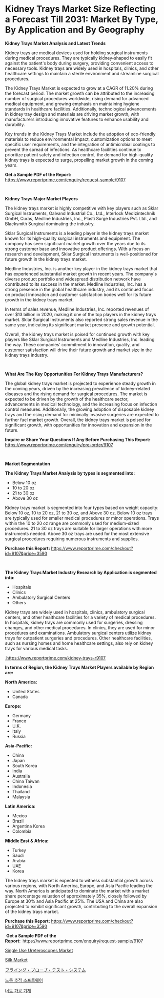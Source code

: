 <p><h1>Kidney Trays Market Size Reflecting a Forecast Till 2031: Market By Type, By Application and By Geography</h1></p><p><strong>Kidney Trays Market Analysis and Latest Trends</strong></p>
<p><p>Kidney trays are medical devices used for holding surgical instruments during medical procedures. They are typically kidney-shaped to easily fit against the patient's body during surgery, providing convenient access to necessary tools. Kidney trays are widely used in hospitals, clinics, and other healthcare settings to maintain a sterile environment and streamline surgical procedures.</p><p>The Kidney Trays Market is expected to grow at a CAGR of 11.20% during the forecast period. The market growth can be attributed to the increasing number of surgical procedures worldwide, rising demand for advanced medical equipment, and growing emphasis on maintaining hygiene standards in healthcare facilities. Additionally, technological advancements in kidney tray design and materials are driving market growth, with manufacturers introducing innovative features to enhance usability and durability.</p><p>Key trends in the Kidney Trays Market include the adoption of eco-friendly materials to reduce environmental impact, customization options to meet specific user requirements, and the integration of antimicrobial coatings to prevent the spread of infections. As healthcare facilities continue to prioritize patient safety and infection control, the demand for high-quality kidney trays is expected to surge, propelling market growth in the coming years.</p></p>
<p><strong>Get a Sample PDF of the Report:&nbsp;</strong> <a href="https://www.reportprime.com/enquiry/request-sample/9107">https://www.reportprime.com/enquiry/request-sample/9107</a></p>
<p>&nbsp;</p>
<p><strong>Kidney Trays Major Market Players</strong></p>
<p><p>The kidney trays market is highly competitive with key players such as Sklar Surgical Instruments, Oalvand Industrial Co., Ltd., Interlock Medizintechnik GmbH, Curas, Medline Industries, Inc., Plasti Surge Industries Pvt. Ltd., and Blacksmith Surgical dominating the industry.</p><p>Sklar Surgical Instruments is a leading player in the kidney trays market known for its high-quality surgical instruments and equipment. The company has seen significant market growth over the years due to its strong customer base and innovative product offerings. With a focus on research and development, Sklar Surgical Instruments is well-positioned for future growth in the kidney trays market.</p><p>Medline Industries, Inc. is another key player in the kidney trays market that has experienced substantial market growth in recent years. The company's diverse product portfolio and widespread distribution network have contributed to its success in the market. Medline Industries, Inc. has a strong presence in the global healthcare industry, and its continued focus on product innovation and customer satisfaction bodes well for its future growth in the kidney trays market.</p><p>In terms of sales revenue, Medline Industries, Inc. reported revenues of over $13 billion in 2020, making it one of the top players in the kidney trays market. Sklar Surgical Instruments also reported strong sales revenue in the same year, indicating its significant market presence and growth potential.</p><p>Overall, the kidney trays market is poised for continued growth with key players like Sklar Surgical Instruments and Medline Industries, Inc. leading the way. These companies' commitment to innovation, quality, and customer satisfaction will drive their future growth and market size in the kidney trays industry.</p></p>
<p>&nbsp;</p>
<p><strong>What Are The Key Opportunities For Kidney Trays Manufacturers?</strong></p>
<p><p>The global kidney trays market is projected to experience steady growth in the coming years, driven by the increasing prevalence of kidney-related diseases and the rising demand for surgical procedures. The market is expected to be driven by the growth of the healthcare sector, advancements in medical technology, and the increasing focus on infection control measures. Additionally, the growing adoption of disposable kidney trays and the rising demand for minimally invasive surgeries are expected to further fuel market growth. Overall, the kidney trays market is poised for significant growth, with opportunities for innovation and expansion in the future.</p></p>
<p><strong>Inquire or Share Your Questions If Any Before Purchasing This Report:</strong> <a href="https://www.reportprime.com/enquiry/pre-order/9107">https://www.reportprime.com/enquiry/pre-order/9107</a></p>
<p>&nbsp;</p>
<p><strong>Market Segmentation</strong></p>
<p><strong>The Kidney Trays Market Analysis by types is segmented into:</strong></p>
<p><ul><li>Below 10 oz</li><li>10 to 20 oz</li><li>21 to 30 oz</li><li>Above 30 oz</li></ul></p>
<p><p>Kidney trays market is segmented into four types based on weight capacity: Below 10 oz, 10 to 20 oz, 21 to 30 oz, and Above 30 oz. Below 10 oz trays are typically used for smaller medical procedures or minor operations. Trays within the 10 to 20 oz range are commonly used for medium-sized procedures. 21 to 30 oz trays are suitable for larger operations with more instruments needed. Above 30 oz trays are used for the most extensive surgical procedures requiring numerous instruments and supplies.</p></p>
<p><strong>Purchase this Report:&nbsp;</strong><a href="https://www.reportprime.com/checkout?id=9107&price=3590">https://www.reportprime.com/checkout?id=9107&price=3590</a></p>
<p>&nbsp;</p>
<p><strong>The Kidney Trays Market Industry Research by Application is segmented into:</strong></p>
<p><ul><li>Hospitals</li><li>Clinics</li><li>Ambulatory Surgical Centers</li><li>Others</li></ul></p>
<p><p>Kidney trays are widely used in hospitals, clinics, ambulatory surgical centers, and other healthcare facilities for a variety of medical procedures. In hospitals, kidney trays are commonly used for surgeries, dressing changes, and other medical procedures. In clinics, they are used for minor procedures and examinations. Ambulatory surgical centers utilize kidney trays for outpatient surgeries and procedures. Other healthcare facilities, such as nursing homes and home healthcare settings, also rely on kidney trays for various medical tasks.</p></p>
<p><a href="https://www.reportprime.com/kidney-trays-r9107">&nbsp;https://www.reportprime.com/kidney-trays-r9107</a></p>
<p><strong>In terms of Region, the Kidney Trays Market Players available by Region are:</strong></p>
<p>
    <p> <strong> North America: </strong>
        <ul>
            <li>United States</li>
            <li>Canada</li>
        </ul>
        </p> 
    <p> <strong> Europe: </strong>
        <ul>
            <li>Germany</li>
            <li>France</li>
            <li>U.K.</li>
            <li>Italy</li>
            <li>Russia</li>
        </ul>
        </p> 
    <p> <strong> Asia-Pacific: </strong>
        <ul>
            <li>China</li>
            <li>Japan</li>
            <li>South Korea</li>
            <li>India</li>
            <li>Australia</li>
            <li>China Taiwan</li>
            <li>Indonesia</li>
            <li>Thailand</li>
            <li>Malaysia</li>
        </ul>
        </p> 
    <p> <strong> Latin America: </strong>
        <ul>
            <li>Mexico</li>
            <li>Brazil</li>
            <li>Argentina Korea</li>
            <li>Colombia</li>
        </ul>
        </p> 
    <p> <strong> Middle East & Africa: </strong>
        <ul>
            <li>Turkey</li>
            <li>Saudi</li>
            <li>Arabia</li>
            <li>UAE</li>
            <li>Korea</li>
        </ul>
    </p>
    </p>
<p><p>The kidney trays market is expected to witness substantial growth across various regions, with North America, Europe, and Asia Pacific leading the way. North America is anticipated to dominate the market with a market share percentage valuation of approximately 35%, closely followed by Europe at 30% and Asia Pacific at 25%. The USA and China are also projected to exhibit significant growth, contributing to the overall expansion of the kidney trays market.</p></p>
<p><strong>Purchase this Report: </strong><a href="https://www.reportprime.com/checkout?id=9107&price=3590">https://www.reportprime.com/checkout?id=9107&price=3590</a></p>
<p>&nbsp;<strong>Get a Sample PDF of the Report:&nbsp;&nbsp;</strong><a href="https://www.reportprime.com/enquiry/request-sample/9107">https://www.reportprime.com/enquiry/request-sample/9107</a></p>
<p><strong></strong></p>
<p><p><a href="https://github.com/fiixsa/Market-Research-Report-List-2/blob/main/single-use-ureteroscopes-market.md">Single Use Ureteroscopes Market</a></p><p><a href="https://issuu.com/reportprime-2/docs/silk-market-size-2030.pptx">Silk Market</a></p><p><a href="https://github.com/dathomson6534/Market-Research-Report-List-1/blob/main/583238578024.md">フライング・プローブ・テスト・システム</a></p><p><a href="https://github.com/TimmyMann6767/Market-Research-Report-List-1/blob/main/730743073584.md">노동 추적 소프트웨어</a></p><p><a href="https://github.com/khytkeqagplkzqvh/Market-Research-Report-List-2/blob/main/690611973583.md">너트 가공 기계</a></p></p>